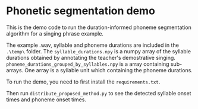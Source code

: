 # Phonetic segmentation demo

This is the demo code to run the duration-informed phoneme segmentation
algorithm for a singing phrase example.

The example .wav, syllable and phoneme durations are included in the `.\temp\`
folder. The `syllable_durations.npy` is a numpy array of the syllable durations
obtained by annotating the teacher's demostrative singing. `phoneme_durations_grouped_by_syllables.npy`
is a array containing sub-arrays. One array is a syllable unit which containing the phoneme durations.
 
To run the demo, you need to first install the `requirements.txt`.

Then run `distribute_proposed_method.py` to see the detected syllable onset times and
phoneme onset times.
